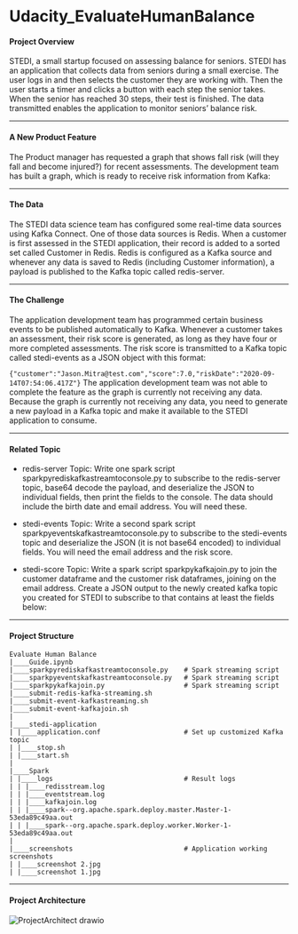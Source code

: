 # Udacity_EvaluateHumanBalance

#### Project Overview
STEDI, a small startup focused on assessing balance for seniors. STEDI has an application that collects data from seniors during a small exercise. The user logs in and then selects the customer they are working with. Then the user starts a timer and clicks a button with each step the senior takes. When the senior has reached 30 steps, their test is finished. The data transmitted enables the application to monitor seniors’ balance risk.

_________________

#### A New Product Feature
The Product manager has requested a graph that shows fall risk (will they fall and become injured?) for recent assessments. The development team has built a graph, which is ready to receive risk information from Kafka:

_________________

#### The Data
The STEDI data science team has configured some real-time data sources using Kafka Connect. One of those data sources is Redis. When a customer is first assessed in the STEDI application, their record is added to a sorted set called Customer in Redis. Redis is configured as a Kafka source and whenever any data is saved to Redis (including Customer information), a payload is published to the Kafka topic called redis-server.

_________________

#### The Challenge
The application development team has programmed certain business events to be published automatically to Kafka. Whenever a customer takes an assessment, their risk score is generated, as long as they have four or more completed assessments. The risk score is transmitted to a Kafka topic called stedi-events as a JSON object with this format:

``` {"customer":"Jason.Mitra@test.com","score":7.0,"riskDate":"2020-09-14T07:54:06.417Z"} ```
The application development team was not able to complete the feature as the graph is currently not receiving any data. Because the graph is currently not receiving any data, you need to generate a new payload in a Kafka topic and make it available to the STEDI application to consume.

_________________

#### Related Topic
* redis-server Topic: Write one spark script sparkpyrediskafkastreamtoconsole.py to subscribe to the redis-server topic, base64 decode the payload, and deserialize the JSON to individual fields, then print the fields to the console. The data should include the birth date and email address. You will need these.

* stedi-events Topic: Write a second spark script sparkpyeventskafkastreamtoconsole.py to subscribe to the stedi-events topic and deserialize the JSON (it is not base64 encoded) to individual fields. You will need the email address and the risk score.

* stedi-score Topic: Write a spark script sparkpykafkajoin.py to join the customer dataframe and the customer risk dataframes, joining on the email address. Create a JSON output to the newly created kafka topic you created for STEDI to subscribe to that contains at least the fields below:

_________________

#### Project Structure
```
Evaluate Human Balance
|____Guide.ipynb
|____sparkpyrediskafkastreamtoconsole.py    # Spark streaming script
|____sparkpyeventskafkastreamtoconsole.py   # Spark streaming script
|____sparkpykafkajoin.py                    # Spark streaming script
|____submit-redis-kafka-streaming.sh
|____submit-event-kafkastreaming.sh
|____submit-event-kafkajoin.sh
|
|____stedi-application
| |____application.conf                     # Set up customized Kafka topic
| |____stop.sh
| |____start.sh
|
|____Spark
| |____logs                                 # Result logs
| | |____redisstream.log
| | |____eventstream.log
| | |____kafkajoin.log
| | |____spark--org.apache.spark.deploy.master.Master-1-53eda89c49aa.out
| | |____spark--org.apache.spark.deploy.worker.Worker-1-53eda89c49aa.out
|
|____screenshots                            # Application working screenshots
| |____screenshot 2.jpg
| |____screenshot 1.jpg
```

_________________

#### Project Architecture

![ProjectArchitect drawio](https://user-images.githubusercontent.com/68238844/144790325-ed1cc55f-ad03-4c9a-98ba-1c5321cb3f07.png)
